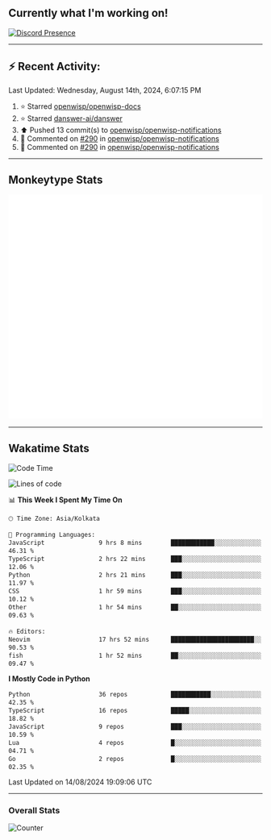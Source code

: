 ## Currently what I'm working on!
[![Discord Presence](https://lanyard.cnrad.dev/api/534981034400284712)](https://discord.com/users/534981034400284712)

---

## :zap: Recent Activity:
<!--RECENT_ACTIVITY:last_update-->
Last Updated: Wednesday, August 14th, 2024, 6:07:15 PM
<!--RECENT_ACTIVITY:last_update_end-->
<!--RECENT_ACTIVITY:start-->
1. ⭐ Starred [openwisp/openwisp-docs](https://github.com/openwisp/openwisp-docs)<br>
2. ⭐ Starred [danswer-ai/danswer](https://github.com/danswer-ai/danswer)<br>
3. ⬆️ Pushed 13 commit(s) to [openwisp/openwisp-notifications](https://github.com/openwisp/openwisp-notifications)<br>
4. 💬 Commented on [#290](https://github.com/openwisp/openwisp-notifications/pull/290#discussion_r1704849582) in [openwisp/openwisp-notifications](https://github.com/openwisp/openwisp-notifications)<br>
5. 💬 Commented on [#290](https://github.com/openwisp/openwisp-notifications/pull/290#discussion_r1704849554) in [openwisp/openwisp-notifications](https://github.com/openwisp/openwisp-notifications)<br>
<!--RECENT_ACTIVITY:end-->

---

## Monkeytype Stats
<a href="https://monkeytype.com/profile/dhanus">
  <img src="https://raw.githubusercontent.com/Dhanus3133/Dhanus3133/monkeytype/monkeytype-lb.svg" alt="Monkeytype Profile" />
</a>

---

## Wakatime Stats
<!--START_SECTION:waka-->
![Code Time](http://img.shields.io/badge/Code%20Time-2%2C082%20hrs%2023%20mins-blue)

![Lines of code](https://img.shields.io/badge/From%20Hello%20World%20I%27ve%20Written-5.8%20million%20lines%20of%20code-blue)

📊 **This Week I Spent My Time On** 

```text
🕑︎ Time Zone: Asia/Kolkata

💬 Programming Languages: 
JavaScript               9 hrs 8 mins        ████████████░░░░░░░░░░░░░   46.31 % 
TypeScript               2 hrs 22 mins       ███░░░░░░░░░░░░░░░░░░░░░░   12.06 % 
Python                   2 hrs 21 mins       ███░░░░░░░░░░░░░░░░░░░░░░   11.97 % 
CSS                      1 hr 59 mins        ███░░░░░░░░░░░░░░░░░░░░░░   10.12 % 
Other                    1 hr 54 mins        ██░░░░░░░░░░░░░░░░░░░░░░░   09.63 % 

🔥 Editors: 
Neovim                   17 hrs 52 mins      ███████████████████████░░   90.53 % 
fish                     1 hr 52 mins        ██░░░░░░░░░░░░░░░░░░░░░░░   09.47 % 
```

**I Mostly Code in Python** 

```text
Python                   36 repos            ███████████░░░░░░░░░░░░░░   42.35 % 
TypeScript               16 repos            █████░░░░░░░░░░░░░░░░░░░░   18.82 % 
JavaScript               9 repos             ███░░░░░░░░░░░░░░░░░░░░░░   10.59 % 
Lua                      4 repos             █░░░░░░░░░░░░░░░░░░░░░░░░   04.71 % 
Go                       2 repos             █░░░░░░░░░░░░░░░░░░░░░░░░   02.35 % 
```




 Last Updated on 14/08/2024 19:09:06 UTC
<!--END_SECTION:waka-->
---

### Overall Stats

<img src="https://moe-counter.glitch.me/get/@Dhanus3133?theme=asoul" alt="Counter" />
